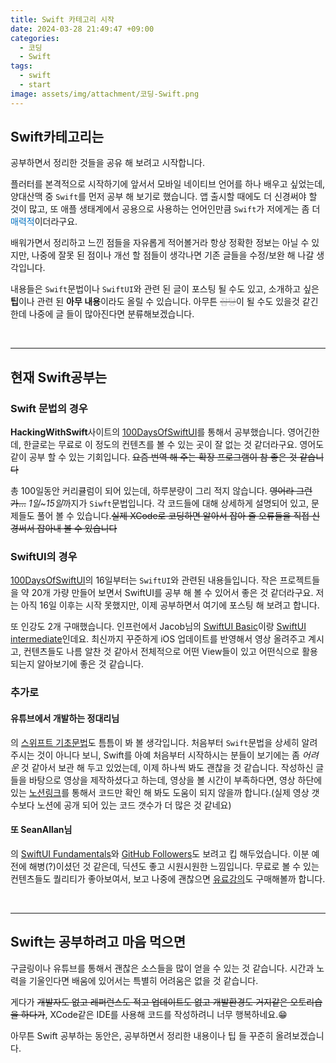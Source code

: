 ```yaml
---
title: Swift 카테고리 시작
date: 2024-03-28 21:49:47 +09:00
categories:
  - 코딩
  - Swift
tags:
  - swift
  - start
image: assets/img/attachment/코딩-Swift.png
---
```

## Swift카테고리는
공부하면서 정리한 것들을 공유 해 보려고 시작합니다.

플러터를 본격적으로 시작하기에 앞서서 모바일 네이티브 언어를 하나 배우고 싶었는데, 양대산맥 중 `Swift`를 먼저 공부 해 보기로 했습니다.
앱 출시할 때에도 더 신경써야 할 것이 많고, 또 애플 생태계에서 공용으로 사용하는 언어인만큼 `Swift`가 저에게는 좀 더 <font color="#0070c0">매력적</font>이더라구요.

배워가면서 정리하고 느낀 점들을 자유롭게 적어볼거라 항상 정확한 정보는 아닐 수 있지만, 나중에 잘못 된 점이나 개선 할 점들이 생각나면 기존 글들을 수정/보완 해 나갈 생각입니다.

내용들은 `Swift`문법이나 `SwiftUI`와 관련 된 글이 포스팅 될 수도 있고, 소개하고 싶은 **팁**이나 관련 된 **아무 내용**이라도 올릴 수 있습니다. 아무튼 ~~<font color="#bfbfbf">잡탕</font>~~이 될 수도 있을것 같긴 한데 나중에 글 들이 많아진다면 분류해보겠습니다.

<br>
<hr>


## 현재 Swift공부는
### Swift 문법의 경우
**HackingWithSwift**사이트의 [100DaysOfSwiftUI](https://www.hackingwithswift.com/100/swiftui)를 통해서 공부했습니다. 영어긴한데, 한글로는 무료로 이 정도의 컨텐츠를 볼 수 있는 곳이 잘 없는 것 같더라구요. 영어도 같이 공부 할 수 있는 기회입니다. ~~요즘 번역 해 주는 확장 프로그램이 참 좋은 것 같습니다~~

총 100일동안 커리큘럼이 되어 있는데, 하루분량이 그리 적지 않습니다. ~~영어라 그런가...~~ 
*1일~15일*까지가 `Siwft`문법입니다. 각 코드들에 대해 상세하게 설명되어 있고, 문제들도 풀어 볼 수 있습니다.~~실제 XCode로 코딩하면 알아서 잡아 줄 오류들을 직접 신경써서 잡아내 볼 수 있습니다~~
### SwiftUI의 경우
 [100DaysOfSwiftUI](https://www.hackingwithswift.com/100/swiftui)의 16일부터는 `SwiftUI`와 관련된 내용들입니다. 작은 프로젝트들을 약 20개 가량 만들어 보면서 SwiftUI를 공부 해 볼 수 있어서 좋은 것 같더라구요.
 저는 아직 16일 이후는 시작 못했지만, 이제 공부하면서 여기에 포스팅 해 보려고 합니다.

또 인강도 2개 구매했습니다. 인프런에서 Jacob님의 [SwiftUI Basic](https://www.inflearn.com/course/%EB%88%84%EA%B5%AC%EB%82%98-swiftui-ios16/dashboard)이랑 [SwiftUI intermediate](https://www.inflearn.com/course/%EC%A4%91%EA%B8%89-%EB%A0%88%EB%B2%A8%EC%97%85-swiftui-intermediate/dashboard)인데요.
최신까지 꾸준하게 iOS 업데이트를 반영해서 영상 올려주고 계시고, 컨텐츠들도 나름 알찬 것 같아서 전체적으로 어떤 View들이 있고 어떤식으로 활용 되는지 알아보기에 좋은 것 같습니다.

### 추가로
#### 유튜브에서 개발하는 정대리님
의 [스위프트 기초문법](https://youtube.com/playlist?list=PLgOlaPUIbynoqbQw_erl3L2w7vfOTCtFD&si=QYKBku8QVC0wR52V)도 틈틈이 봐 볼 생각입니다. 처음부터 `Swift`문법을 상세히 알려주시는 것이 아니다 보니, Swift를 아예 처음부터 시작하시는 분들이 보기에는 좀 *어려운* 것 같아서 보관 해 두고 있었는데, 이제 하나씩 봐도 괜찮을 것 같습니다.
작성하신 글들을 바탕으로 영상을 제작하셨다고 하는데, 영상을 볼 시간이 부족하다면, 영상 하단에 있는 [노션링크](https://spangle-wedelia-2dc.notion.site/Swift-Tip-of-the-day-c428bfd990674bcfa2a4973e5d08c4eb)를 통해서 코드만 확인 해 봐도 도움이 되지 않을까 합니다.(실제 영상 갯수보다 노션에 공개 되어 있는 코드 갯수가 더 많은 것 같네요)

#### 또 SeanAllan님
의 [SwiftUI Fundamentals](https://seanallen.teachable.com/p/swiftui-fundamentals)와 [GitHub Followers](https://seanallen.teachable.com/p/take-home)도 보려고 킵 해두었습니다. 이분 예전에 해병(?)이셨던 것 같은데, 딕션도 좋고 시원시원한 느낌입니다.
무료로 볼 수 있는 컨텐츠들도 퀄리티가 좋아보여서, 보고 나중에 괜찮으면 [유료강의](https://seanallen.teachable.com/)도 구매해볼까 합니다.


<br>
<hr>

## Swift는 공부하려고 마음 먹으면
구글링이나 유튜브를 통해서 괜찮은 소스들을 많이 얻을 수 있는 것 같습니다. 시간과 노력을 기울인다면 배움에 있어서는 특별히 어려움은 없을 것 같습니다.

게다가 ~~개발자도 없고 레퍼런스도 적고 업데이트도 없고 개발환경도 거지같은 오토리습을 하다가~~, XCode같은 IDE를 사용해 코드를 작성하려니 너무 행복하네요.😁

아무튼 Swift 공부하는 동안은, 공부하면서 정리한 내용이나 팁 들 꾸준히 올려보겠습니다.